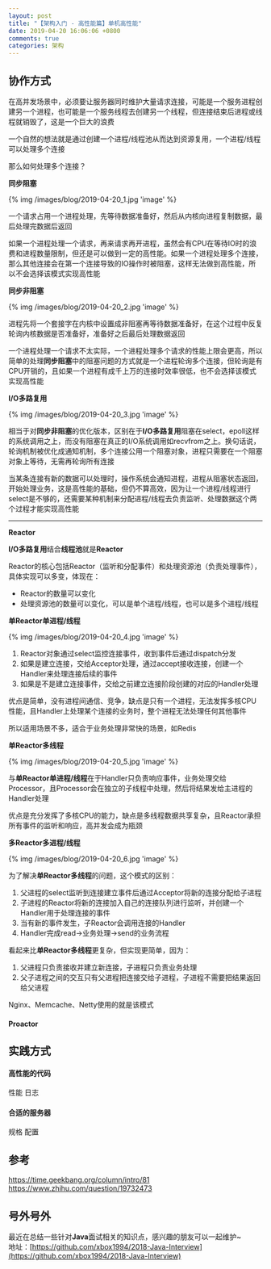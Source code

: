```yaml
---
layout: post
title: "【架构入门 - 高性能篇】单机高性能"
date: 2019-04-20 16:06:06 +0800
comments: true
categories: 架构
---
```


<!-- more -->

## 协作方式
在高并发场景中，必须要让服务器同时维护大量请求连接，可能是一个服务进程创建另一个进程，也可能是一个服务线程去创建另一个线程，但连接结束后进程或线程就销毁了，这是一个巨大的浪费

一个自然的想法就是通过创建一个进程/线程池从而达到资源复用，一个进程/线程可以处理多个连接

那么如何处理多个连接？

**同步阻塞**

{% img /images/blog/2019-04-20_1.jpg 'image' %}

一个请求占用一个进程处理，先等待数据准备好，然后从内核向进程复制数据，最后处理完数据后返回

如果一个进程处理一个请求，再来请求再开进程，虽然会有CPU在等待IO时的浪费和进程数量限制，但还是可以做到一定的高性能。如果一个进程处理多个连接，那么其他连接会在第一个连接导致的IO操作时被阻塞，这样无法做到高性能，所以不会选择该模式实现高性能

**同步非阻塞**

{% img /images/blog/2019-04-20_2.jpg 'image' %}

进程先将一个套接字在内核中设置成非阻塞再等待数据准备好，在这个过程中反复轮询内核数据是否准备好，准备好之后最后处理数据返回

一个进程处理一个请求不太实际，一个进程处理多个请求的性能上限会更高，所以简单的处理**同步阻塞**中的阻塞问题的方式就是一个进程轮询多个连接，但轮询是有CPU开销的，且如果一个进程有成千上万的连接时效率很低，也不会选择该模式实现高性能

**I/O多路复用**

{% img /images/blog/2019-04-20_3.jpg 'image' %}

相当于对**同步非阻塞**的优化版本，区别在于**I/O多路复用**阻塞在select，epoll这样的系统调用之上，而没有阻塞在真正的I/O系统调用如recvfrom之上。换句话说，轮询机制被优化成通知机制，多个连接公用一个阻塞对象，进程只需要在一个阻塞对象上等待，无需再轮询所有连接

当某条连接有新的数据可以处理时，操作系统会通知进程，进程从阻塞状态返回，开始处理业务，这是高性能的基础，但仍不算高效，因为让一个进程/线程进行select是不够的，还需要某种机制来分配进程/线程去负责监听、处理数据这个两个过程才能实现高性能

---

**Reactor**

**I/O多路复用**结合**线程池**就是**Reactor**

Reactor的核心包括Reactor（监听和分配事件）和处理资源池（负责处理事件），具体实现可以多变，体现在：

* Reactor的数量可以变化
* 处理资源池的数量可以变化，可以是单个进程/线程，也可以是多个进程/线程

**单Reactor单进程/线程**

{% img /images/blog/2019-04-20_4.jpg 'image' %}

1. Reactor对象通过select监控连接事件，收到事件后通过dispatch分发
2. 如果是建立连接，交给Acceptor处理，通过accept接收连接，创建一个Handler来处理连接后续的事件
3. 如果是不是建立连接事件，交给之前建立连接阶段创建的对应的Handler处理

优点是简单，没有进程间通信、竞争，缺点是只有一个进程，无法发挥多核CPU性能，且Handler上处理某个连接的业务时，整个进程无法处理任何其他事件

所以适用场景不多，适合于业务处理非常快的场景，如Redis

**单Reactor多线程**

{% img /images/blog/2019-04-20_5.jpg 'image' %}

与**单Reactor单进程/线程**在于Handler只负责响应事件，业务处理交给Processor，且Processor会在独立的子线程中处理，然后将结果发给主进程的Handler处理

优点是充分发挥了多核CPU的能力，缺点是多线程数据共享复杂，且Reactor承担所有事件的监听和响应，高并发会成为瓶颈

**多Reactor多进程/线程**

{% img /images/blog/2019-04-20_6.jpg 'image' %}

为了解决**单Reactor多线程**的问题，这个模式的区别：

1. 父进程的select监听到连接建立事件后通过Acceptor将新的连接分配给子进程
2. 子进程的Reactor将新的连接加入自己的连接队列进行监听，并创建一个Handler用于处理连接的事件
3. 当有新的事件发生，子Reactor会调用连接的Handler
4. Handler完成read->业务处理->send的业务流程

看起来比**单Reactor多线程**更复杂，但实现更简单，因为：

1. 父进程只负责接收并建立新连接，子进程只负责业务处理
2. 父子进程之间的交互只有父进程把连接交给子进程，子进程不需要把结果返回给父进程

Nginx、Memcache、Netty使用的就是该模式

#### Proactor

## 实践方式
#### 高性能的代码
性能
日志
#### 合适的服务器
规格
配置

## 参考
https://time.geekbang.org/column/intro/81  
https://www.zhihu.com/question/19732473  

## 号外号外
最近在总结一些针对**Java**面试相关的知识点，感兴趣的朋友可以一起维护~  
地址：[https://github.com/xbox1994/2018-Java-Interview](https://github.com/xbox1994/2018-Java-Interview)
